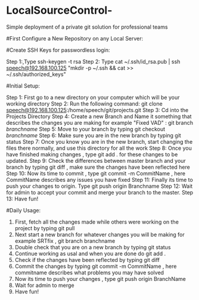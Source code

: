 # LocalSourceControl-
Simple deployment of a private git solution for professional teams

#First Configure a New Repository on any Local Server:








#Create SSH Keys for passwordless login:

Step 1:,Type ssh-keygen -t rsa
Step 2: Type cat ~/.ssh/id_rsa.pub | ssh speech@192.168.100.125 "mkdir -p ~/.ssh && cat >> ~/.ssh/authorized_keys"

#Initial Setup:

Step 1: First go to a new directory on your computer which will be your working directory
Step 2: Run the following command: git clone speech@192.168.100.125:/home/speech/git/projects.git
Step 3: Cd into the Projects Directory
Step 4: Create a new Branch and Name it something that describes the changes you are making for example "Fixed VAD" : git branch $branchname$
Step 5: Move to your branch by typing git checkout $branchname$
Step 6: Make sure you are in the new branch by typing git status
Step 7: Once you know you are in the new branch, start changing the files there normally, and use this directory for all the work
Step 8: Once you have finished making changes , type git add . for these changes to be updated.
Step 9: Check the differences between master branch and your branch by typing git diff , make sure the changes have been reflected here
Step 10: Now its time to commit , type git commit -m CommitName , here CommitName describes any issues you have fixed
Step 11: Finally its time to push your changes to origin. Type git push origin Branchname
Step 12: Wait for admin to accept your commit and merge your branch to the master.
Step 13: Have fun!

#Daily Usage:

1) First, fetch all the changes made while others were working on the project by typing git pull
2) Next start a new branch for whatever changes you will be making for example SRTfix , git branch branchname
3) Double check that you are on a new branch by typing git status
4) Continue working as usal and when you are done do git add .
5) Check if the changes have been reflected by typing git diff
6) Commit the changes by typing git commit -m CommitName , here commitname describes what problems you may have solved
7) Now its time to push your changes , type git push origin BranchName
8) Wait for admin to merge
9) Have fun!
